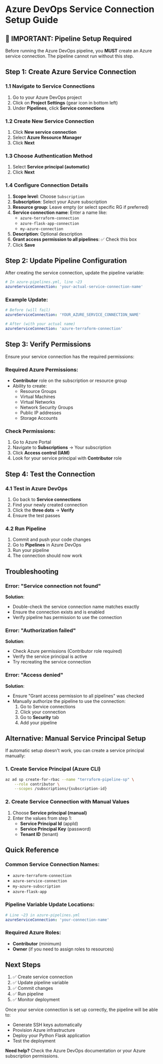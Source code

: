 # Azure DevOps Service Connection Setup Guide

## 🚨 IMPORTANT: Pipeline Setup Required

Before running the Azure DevOps pipeline, you **MUST** create an Azure service connection. The pipeline cannot run without this step.

## Step 1: Create Azure Service Connection

### 1.1 Navigate to Service Connections
1. Go to your Azure DevOps project
2. Click on **Project Settings** (gear icon in bottom left)
3. Under **Pipelines**, click **Service connections**

### 1.2 Create New Service Connection
1. Click **New service connection**
2. Select **Azure Resource Manager**
3. Click **Next**

### 1.3 Choose Authentication Method
1. Select **Service principal (automatic)**
2. Click **Next**

### 1.4 Configure Connection Details
1. **Scope level**: Choose `Subscription`
2. **Subscription**: Select your Azure subscription
3. **Resource group**: Leave empty (or select specific RG if preferred)
4. **Service connection name**: Enter a name like:
   - `azure-terraform-connection`
   - `azure-flask-app-connection`
   - `my-azure-connection`
5. **Description**: Optional description
6. **Grant access permission to all pipelines**: ✅ Check this box
7. Click **Save**

## Step 2: Update Pipeline Configuration

After creating the service connection, update the pipeline variable:

```yaml
# In azure-pipelines.yml, line ~23
azureServiceConnection: 'your-actual-service-connection-name'
```

### Example Update:
```yaml
# Before (will fail)
azureServiceConnection: 'YOUR_AZURE_SERVICE_CONNECTION_NAME'

# After (with your actual name)
azureServiceConnection: 'azure-terraform-connection'
```

## Step 3: Verify Permissions

Ensure your service connection has the required permissions:

### Required Azure Permissions:
- **Contributor** role on the subscription or resource group
- Ability to create:
  - Resource Groups
  - Virtual Machines
  - Virtual Networks
  - Network Security Groups
  - Public IP addresses
  - Storage Accounts

### Check Permissions:
1. Go to Azure Portal
2. Navigate to **Subscriptions** → Your subscription
3. Click **Access control (IAM)**
4. Look for your service principal with **Contributor** role

## Step 4: Test the Connection

### 4.1 Test in Azure DevOps
1. Go back to **Service connections**
2. Find your newly created connection
3. Click the **three dots** → **Verify**
4. Ensure the test passes

### 4.2 Run Pipeline
1. Commit and push your code changes
2. Go to **Pipelines** in Azure DevOps
3. Run your pipeline
4. The connection should now work

## Troubleshooting

### Error: "Service connection not found"
**Solution**: 
- Double-check the service connection name matches exactly
- Ensure the connection exists and is enabled
- Verify pipeline has permission to use the connection

### Error: "Authorization failed"
**Solution**:
- Check Azure permissions (Contributor role required)
- Verify the service principal is active
- Try recreating the service connection

### Error: "Access denied"
**Solution**:
- Ensure "Grant access permission to all pipelines" was checked
- Manually authorize the pipeline to use the connection:
  1. Go to Service connections
  2. Click your connection
  3. Go to **Security** tab
  4. Add your pipeline

## Alternative: Manual Service Principal Setup

If automatic setup doesn't work, you can create a service principal manually:

### 1. Create Service Principal (Azure CLI)
```bash
az ad sp create-for-rbac --name "terraform-pipeline-sp" \
    --role contributor \
    --scopes /subscriptions/{subscription-id}
```

### 2. Create Service Connection with Manual Values
1. Choose **Service principal (manual)**
2. Enter the values from step 1:
   - **Service Principal Id** (appId)
   - **Service Principal Key** (password)
   - **Tenant ID** (tenant)

## Quick Reference

### Common Service Connection Names:
- `azure-terraform-connection`
- `azure-service-connection`
- `my-azure-subscription`
- `azure-flask-app`

### Pipeline Variable Update Locations:
```yaml
# Line ~23 in azure-pipelines.yml
azureServiceConnection: 'your-connection-name'
```

### Required Azure Roles:
- **Contributor** (minimum)
- **Owner** (if you need to assign roles to resources)

## Next Steps

1. ✅ Create service connection
2. ✅ Update pipeline variable
3. ✅ Commit changes
4. ✅ Run pipeline
5. ✅ Monitor deployment

Once your service connection is set up correctly, the pipeline will be able to:
- Generate SSH keys automatically
- Provision Azure infrastructure
- Deploy your Python Flask application
- Test the deployment

**Need help?** Check the Azure DevOps documentation or your Azure subscription permissions.